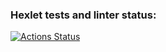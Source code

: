 ### Hexlet tests and linter status:
[![Actions Status](https://github.com/benny214/frontend-project-lvl1/workflows/hexlet-check/badge.svg)](https://github.com/benny214/frontend-project-lvl1/actions)